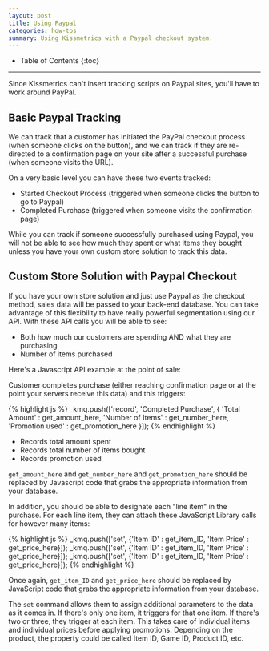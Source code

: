 ```yaml
---
layout: post
title: Using Paypal
categories: how-tos
summary: Using Kissmetrics with a Paypal checkout system.
---
```

* Table of Contents
{:toc}
* * *

Since Kissmetrics can't insert tracking scripts on Paypal sites, you'll have to work around PayPal.

## Basic Paypal Tracking

We can track that a customer has initiated the PayPal checkout process (when someone clicks on the button), and we can track if they are re-directed to a confirmation page on your site after a successful purchase (when someone visits the URL).

On a very basic level you can have these two events tracked:

* Started Checkout Process (triggered when someone clicks the button to go to Paypal)
* Completed Purchase (triggered when someone visits the confirmation page)

While you can track if someone successfully purchased using Paypal, you will not be able to see how much they spent or what items they bought unless you have your own custom store solution to track this data.

## Custom Store Solution with Paypal Checkout

If you have your own store solution and just use Paypal as the checkout method, sales data will be passed to your back-end database. You can take advantage of this flexibility to have really powerful segmentation using our API. With these API calls you will be able to see:

* Both how much our customers are spending AND what they are purchasing
* Number of items purchased

Here's a Javascript API example at the point of sale:

Customer completes purchase (either reaching confirmation page or at the point your servers receive this data) and this triggers:

{% highlight js %}
_kmq.push(['record', 'Completed Purchase', {
  'Total Amount' : get_amount_here,
  'Number of Items' : get_number_here,
  'Promotion used' : get_promotion_here }]);
{% endhighlight %}

* Records total amount spent
* Records total number of items bought
* Records promotion used

`get_amount_here` and `get_number_here` and `get_promotion_here` should be replaced by Javascript code that grabs the appropriate information from your database.

In addition, you should be able to designate each "line item" in the purchase. For each line item, they can attach these JavaScript Library calls for however many items:

{% highlight js %}
_kmq.push(['set', {'Item ID' : get_item_ID, 'Item Price' : get_price_here}]);
_kmq.push(['set', {'Item ID' : get_item_ID, 'Item Price' : get_price_here}]);
_kmq.push(['set', {'Item ID' : get_item_ID, 'Item Price' : get_price_here}]);
{% endhighlight %}

Once again, `get_item_ID` and `get_price_here` should be replaced by JavaScript code that grabs the appropriate information from your database.

The `set` command allows them to assign additional parameters to the data as it comes in. If there's only one item, it triggers for that one item. If there's two or three, they trigger at each item. This takes care of individual items and individual prices before applying promotions. Depending on the product, the property could be called Item ID, Game ID, Product ID, etc.
